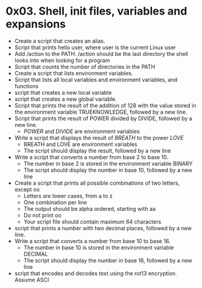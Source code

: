 # 0x03. Shell, init files, variables and expansions

- Create a script that creates an alias.
- Script that prints hello user, where user is the current Linux user
- Add /action to the PATH. /action should be the last directory the shell looks into when looking for a program
 - Script that counts the number of directories in the PATH
- Create a script that lists environment variables.
- Script that lists all local variables and environment variables, and functions
- script that creates a new local variable
-  script that creates a new global variable.
- Script that prints the result of the addition of 128 with the value stored in the environment variable TRUEKNOWLEDGE, followed by a new line.
- Script that prints the result of POWER divided by DIVIDE, followed by a new line.
	- *POWER* and *DIVIDE* are environment variables
- Write a script that displays the result of *BREATH* to the power *LOVE*
	- BREATH and LOVE are environment variables
	- The script should display the result, followed by a new line
- Write a script that converts a number from base 2 to base 10.
	- The number in base 2 is stored in the environment variable BINARY
	- The script should display the number in base 10, followed by a new line
- Create a script that prints all possible combinations of two letters, except oo
	- Letters are lower cases, from a to z
	- One combination per line
	- The output should be alpha ordered, starting with aa
	- Do not print oo
	- Your script file should contain maximum 64 characters
 - script that prints a number with two decimal places, followed by a new line.
- Write a script that converts a number from base 10 to base 16.
	- The number in base 10 is stored in the environment variable DECIMAL
	- The script should display the number in base 16, followed by a new line
-  script that encodes and decodes text using the rot13 encryption. Assume ASCI
